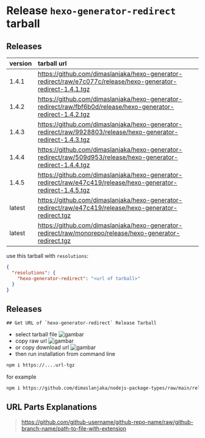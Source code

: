 # Release `hexo-generator-redirect` tarball
## Releases
| version | tarball url |
| :--- | :--- |
| 1.4.1 | https://github.com/dimaslanjaka/hexo-generator-redirect/raw/e7c077c/release/hexo-generator-redirect-1.4.1.tgz |
| 1.4.2 | https://github.com/dimaslanjaka/hexo-generator-redirect/raw/fbf6b0d/release/hexo-generator-redirect-1.4.2.tgz |
| 1.4.3 | https://github.com/dimaslanjaka/hexo-generator-redirect/raw/9928803/release/hexo-generator-redirect-1.4.3.tgz |
| 1.4.4 | https://github.com/dimaslanjaka/hexo-generator-redirect/raw/509d953/release/hexo-generator-redirect-1.4.4.tgz |
| 1.4.5 | https://github.com/dimaslanjaka/hexo-generator-redirect/raw/e47c419/release/hexo-generator-redirect-1.4.5.tgz |
| latest | https://github.com/dimaslanjaka/hexo-generator-redirect/raw/e47c419/release/hexo-generator-redirect.tgz |
| latest | https://github.com/dimaslanjaka/hexo-generator-redirect/raw/monorepo/release/hexo-generator-redirect.tgz |

use this tarball with `resolutions`:
```json
{
  "resolutions": {
    "hexo-generator-redirect": "<url of tarball>"
  }
}
```

## Releases

    ## Get URL of `hexo-generator-redirect` Release Tarball
- select tarball file
![gambar](https://user-images.githubusercontent.com/12471057/203216375-8af4b5d9-00c2-40fb-8d3d-d220beaabd46.png)
- copy raw url
![gambar](https://user-images.githubusercontent.com/12471057/203216508-7590cbb9-a1ce-47d6-96ca-8d82149f0762.png)
- or copy download url
![gambar](https://user-images.githubusercontent.com/12471057/203216541-3807d2c3-5213-49f3-b93d-c626dbae3b2e.png)
- then run installation from command line
```bash
npm i https://....url-tgz
```
for example
```bash
npm i https://github.com/dimaslanjaka/nodejs-package-types/raw/main/release/nodejs-package-types.tgz
```

## URL Parts Explanations
> https://github.com/github-username/github-repo-name/raw/github-branch-name/path-to-file-with-extension